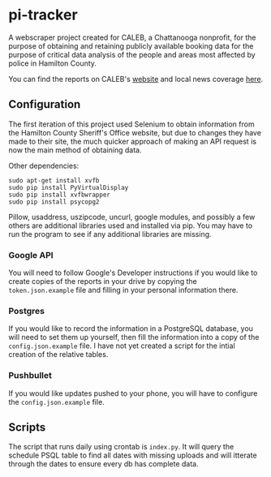 # pi-tracker
A webscraper project created for CALEB, a Chattanooga nonprofit, for the purpose of obtaining and retaining publicly available booking
data for the purpose of critical data analysis of the people and areas most affected by police in Hamilton County.

You can find the reports on CALEB's [website](https://www.calebcha.org/pretrial-report.html) and local news coverage [here](https://www.wdef.com/report-says-most-hamilton-county-inmates-stay-behind-bars-through-the-end-of-their-case/).

## Configuration

The first iteration of this project used Selenium to obtain information from the Hamilton County Sheriff's Office website, but due to changes they have made to their site,
the much quicker approach of making an API request is now the main method of obtaining data.

Other dependencies:
```
sudo apt-get install xvfb
sudo pip install PyVirtualDisplay
sudo pip install xvfbwrapper
sudo pip install psycopg2
```
Pillow, usaddress, uszipcode, uncurl, google modules, and possibly a few others are additional libraries used and installed via pip. You may have to run the program to see if any additional 
libraries are missing.

### Google API

You will need to follow Google's Developer instructions if you would like to create copies of the reports in your drive by copying the `token.json.example` file and filling in your personal information there.

### Postgres
If you would like to record the information in a PostgreSQL database, you will need to set them up yourself, then fill the information into a copy of the `config.json.example` file. I have not yet created a script for the intial creation of the relative tables.

### Pushbullet
If you would like updates pushed to your phone, you will have to configure the `config.json.example` file.

## Scripts

The script that runs daily using crontab is  `index.py`.
It will query the schedule PSQL table to find all dates with missing uploads
and will itterate through the dates to ensure every db has complete data.
